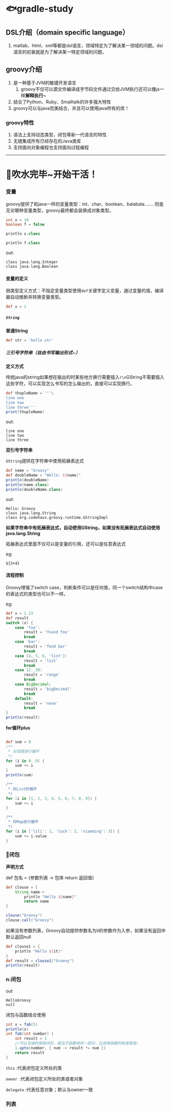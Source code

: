 # :fish:gradle-study
## DSL介绍（domain specific language）

1. matlab、html、xml等都是dsl语言，领域特定为了解决某一领域的问题。dsl语言的初衷就是为了解决某一特定领域的问题。

## groovy介绍

1. 是一种基于JVM的敏捷开发语言
   1. groovy不仅可以源文件编译成字节码文件通过交给JVM执行还可以像js一样**解释执行~**
2. 结合了Python、Ruby、Smalltalk的许多强大特性
3. groovy可以与java完美结合，并且可以使用java所有的库！

### groovy特性

1. 语法上支持动态类型，闭包等新一代语言的特性
2. 无缝集成所有已经存在的Java类库
3. 支持面向对象编程也支持面向过程编程

------------------------------

# :memo:吹水完毕~开始干活！

### 变量

groovy提供了和java一样的变量类型：int、char、boolean、balabala........但是无论哪种变量类型，groovy最终都会装换成对象类型。

~~~groovy
int x = 10
boolean f = false

println x.class

println f.class
~~~

out:

~~~
class java.lang.Integer
class java.lang.Boolean
~~~

#### 变量的定义

弱类型定义方式：不指定变量类型使用`def`关键字定义变量，通过变量的值，编译器自动推断并转换变量类型。

~~~groovy
def x = 1
~~~

##### `String`

**普通String**

~~~groovy
def str = 'hello str'
~~~

##### 三引号字符串（自由书写输出形式~）

**定义方式**

传统java的string如果想在输出的时某些地方换行需要插入`r\n`GString不需要插入这些字符，可以实现怎么书写的怎么输出的，直接可以实现换行。

~~~groovy
def thupleName = '''\
line one
line two
line three'''
print(thupleName)
~~~

out:

~~~
line one
line two
line three
~~~

**双引号字符串**

`GString`提供在字符串中使用拓展表达式

```groovy
def name = "Groovy"
def doubleName = "Hello: ${name}"
println(doubleName)
println(name.class)
println(doubleName.class)
```

out:

~~~
Hello: Groovy
class java.lang.String
class org.codehaus.groovy.runtime.GStringImpl
~~~

**如果字符串中有拓展表达式，自动使用GString，如果没有拓展表达式自动使用java.lang.String**

拓展表达式里面不仅可以是变量的引用，还可以是任意表达式

eg:

`${3+4}`

#### 流程控制

Groovy增强了switch case，判断条件可以是任何值，同一个switch结构中case的表达式的类型也可以不一样。

eg:

~~~groovy
def x = 1.23
def result
switch (x) {
    case 'foo':
        result = 'found foo'
        break
    case 'bar':
        result = 'fond bar'
        break
    case [4, 5, 6, 'list']:
        result = 'list'
        break
    case 12..30:
        result = 'range'
        break
    case BigDecimal:
        result = 'bigDecimal'
        break
    default:
        result = 'none'
        break
}
println(result)
~~~

**for循环plus**

~~~groovy

def sum = 0
/**
 * 对范围进行循环
 */
for (i in 0..9) {
    sum += i
}
println(sum)

/**
 * 对List的循环
 */
for (i in [1, 2, 3, 4, 5, 6, 7, 8, 9]) {
    sum += i
}

/**
 * 对Map进行循环
 */
for (i in ['lili': 1, 'luck': 2, 'xiaoming': 3]) {
    sum += i.value
}
~~~

### :lion:闭包

 **声明方式**

def 包名 = {参数列表 -> 包体 return 返回值}

~~~groovy
def clouse = {
    String name->
        println "Hello ${name}"
        return name
}

clouse("Groovy")
clouse.call("Groovy")
~~~

如果没有参数列表，Groovy自动提供参数名为it的参数作为入参，如果没有返回中默认返回null

```groovy
def clouse1 = {
    println "Hello ${it}"
}
def result = clouse1("Groovy")
println(result)
```

### n:闭包

out

~~~
HelloGroovy
null
~~~

闭包与函数结合使用

```groovy
int x = fab(5)
println(x)
int fab(int number) {
    int result = 1
    //可以无缝的使用闭包，相当于函数体的一部分，比调用函数的粒度更低~
    1.upto(number, { num -> result *= num })
    return result
}
```

 `this` :代表闭包定义所处的类

`owner `:代表闭包定义所处的类或者对象

`delegate` :代表任意对象；默认与owner一致

### 列表





















































